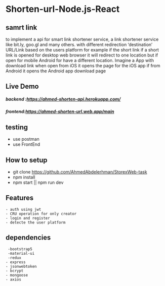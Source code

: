 # Shorten-url-Node.js-React
## samrt link
 to implement a api for smart link shortener service, a link shortener service like bit.ly, goo.gl and many others. with different redirection ‘destination’ URL/Link based on the users platform for example if the short link if a short link is opened for desktop web browser it will redirect to one location but if open for mobile Android for have a different location.
Imagine a App with download link when open from iOS it opens the page for the iOS app if from Android it opens the Android app download page
## Live Demo
 ##### backend :https://ahmed-shorten-api.herokuapp.com/
 ##### frontend:https://ahmed-shorten-url.web.app/main
## testing
  - use postman
  - use FrontEnd

  ## How to setup
   - git clone https://github.com/AhmedAbdelerhman/StorexWeb-task
   - npm install
   - npm start || npm run dev

   ## Features
    - auth using jwt
    - CRU operation for only creator
    - login and register
    - detecte the user platform
  ## dependencies 
     -bootstrap5
     -material-ui
     -redux
    - express
    - jsonwebtoken
    - bcrypt
    - mongoose
    - axios


